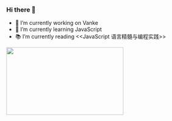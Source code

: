 ### Hi there 👋

- 🔭 I’m currently working on Vanke
- 🌱 I’m currently learning JavaScript
- 📚 I’m currently reading <<JavaScript 语言精髓与编程实践>>

<img src='https://pbs.twimg.com/media/Eqaj13tVQAEmNal?format=jpg&name=large' width='308' height='178'></img>
<!--
**Yill625/Yill625** is a ✨ _special_ ✨ repository because its `README.md` (this file) appears on your GitHub profile.
Here are some ideas to get you started:
- 🔭 I’m currently working on Vanke
- 🌱 I’m currently learning JavaScript
- 👯 I’m looking to collaborate on ...
- 🤔 I’m looking for help with ...
- 💬 Ask me about ...
- 📫 How to reach me: ...
- 😄 Pronouns: ...
- ⚡ Fun fact: ...
-->
